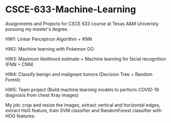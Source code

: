 # CSCE-633-Machine-Learning
Assignments and Projects for CSCE 633 course at Texas A&M Univeristy pursuing my master's degree.

HW1: Linear Perceptron Algorithm + KNN

HW2: Machine learning with Pokemon GO

HW3: Maximum likelihood estimate + Machine learning for facial recognition (FNN + CNN)

HW4: Classify benign and malignant tumors (Decision Tree + Random Forest)

HW5: Team project (Build machine learning models to perform COVID-19 diagnosis from chest Xray images)

My job: crop and resize the images, extract vertical and horizontal edges, extract HoG feature, train SVM classifier and RandomForest classifier with HOG features.
